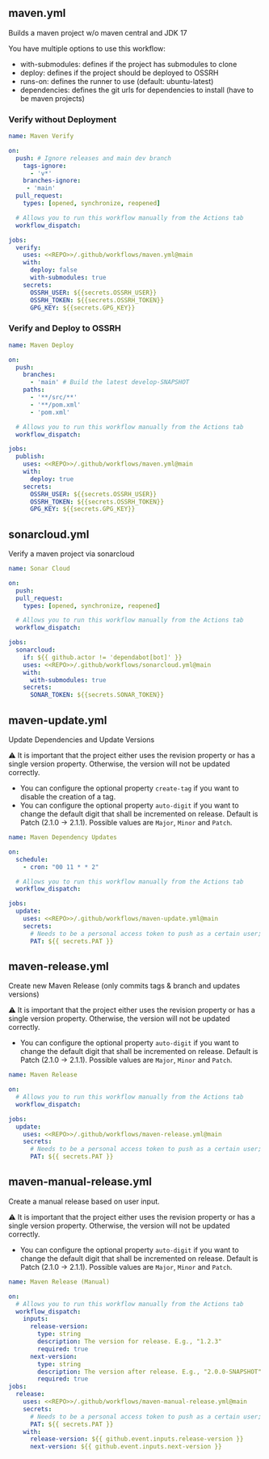 ## maven.yml
Builds a maven project w/o maven central and JDK 17

You have multiple options to use this workflow:
* with-submodules: defines if the project has submodules to clone
* deploy: defines if the project should be deployed to OSSRH
* runs-on: defines the runner to use (default: ubuntu-latest)
* dependencies: defines the git urls for dependencies to install (have to be maven projects)


### Verify without Deployment
```yml
name: Maven Verify

on:
  push: # Ignore releases and main dev branch
    tags-ignore:
      - 'v*' 
    branches-ignore:
     - 'main'
  pull_request:
    types: [opened, synchronize, reopened]

  # Allows you to run this workflow manually from the Actions tab
  workflow_dispatch:

jobs:
  verify:
    uses: <<REPO>>/.github/workflows/maven.yml@main
    with:
      deploy: false
      with-submodules: true
    secrets:
      OSSRH_USER: ${{secrets.OSSRH_USER}}
      OSSRH_TOKEN: ${{secrets.OSSRH_TOKEN}}
      GPG_KEY: ${{secrets.GPG_KEY}}
```

### Verify and Deploy to OSSRH
```yml
name: Maven Deploy

on:
  push:
    branches:
      - 'main' # Build the latest develop-SNAPSHOT
    paths:
      - '**/src/**'
      - '**/pom.xml'
      - 'pom.xml'

  # Allows you to run this workflow manually from the Actions tab
  workflow_dispatch:

jobs:
  publish:
    uses: <<REPO>>/.github/workflows/maven.yml@main
    with:
      deploy: true
    secrets:
      OSSRH_USER: ${{secrets.OSSRH_USER}}
      OSSRH_TOKEN: ${{secrets.OSSRH_TOKEN}}
      GPG_KEY: ${{secrets.GPG_KEY}}
```

## sonarcloud.yml
Verify a maven project via sonarcloud

```yml
name: Sonar Cloud

on:
  push:
  pull_request:
    types: [opened, synchronize, reopened]

  # Allows you to run this workflow manually from the Actions tab
  workflow_dispatch:

jobs:
  sonarcloud:
    if: ${{ github.actor != 'dependabot[bot]' }} 
    uses: <<REPO>>/.github/workflows/sonarcloud.yml@main
    with:
      with-submodules: true
    secrets:
      SONAR_TOKEN: ${{secrets.SONAR_TOKEN}}
```

## maven-update.yml
Update Dependencies and Update Versions

:warning: It is important that the project either uses the revision property or has a single version property. Otherwise, the version will not be updated correctly.

* You can configure the optional property `create-tag` if you want to disable the creation of a tag. 
* You can configure the optional property `auto-digit` if you want to change the default digit that shall be incremented on release. Default is Patch (2.1.0 -> 2.1.1). Possible values are `Major`, `Minor` and `Patch`.

```yml
name: Maven Dependency Updates

on:
  schedule:
    - cron: "00 11 * * 2"

  # Allows you to run this workflow manually from the Actions tab
  workflow_dispatch:

jobs:
  update:
    uses: <<REPO>>/.github/workflows/maven-update.yml@main
    secrets:
      # Needs to be a personal access token to push as a certain user; otherwise actions won't be triggered.
      PAT: ${{ secrets.PAT }}
```

## maven-release.yml
Create new Maven Release (only commits tags & branch and updates versions)

:warning: It is important that the project either uses the revision property or has a single version property. Otherwise, the version will not be updated correctly.

* You can configure the optional property `auto-digit` if you want to change the default digit that shall be incremented on release. Default is Patch (2.1.0 -> 2.1.1). Possible values are `Major`, `Minor` and `Patch`.

```yml
name: Maven Release

on:
  # Allows you to run this workflow manually from the Actions tab
  workflow_dispatch:

jobs:
  update:
    uses: <<REPO>>/.github/workflows/maven-release.yml@main
    secrets:
      # Needs to be a personal access token to push as a certain user; otherwise actions won't be triggered.
      PAT: ${{ secrets.PAT }}
```

## maven-manual-release.yml
Create a manual release based on user input.

:warning: It is important that the project either uses the revision property or has a single version property. Otherwise, the version will not be updated correctly.

* You can configure the optional property `auto-digit` if you want to change the default digit that shall be incremented on release. Default is Patch (2.1.0 -> 2.1.1). Possible values are `Major`, `Minor` and `Patch`.

```yml
name: Maven Release (Manual)

on:
  # Allows you to run this workflow manually from the Actions tab
  workflow_dispatch:
    inputs:
      release-version:
        type: string
        description: The version for release. E.g., "1.2.3"
        required: true
      next-version:
        type: string
        description: The version after release. E.g., "2.0.0-SNAPSHOT"
        required: true
jobs:
  release:
    uses: <<REPO>>/.github/workflows/maven-manual-release.yml@main
    secrets:
      # Needs to be a personal access token to push as a certain user; otherwise actions won't be triggered.
      PAT: ${{ secrets.PAT }}
    with:
      release-version: ${{ github.event.inputs.release-version }}
      next-version: ${{ github.event.inputs.next-version }}
```
